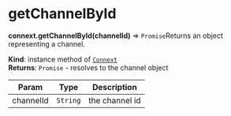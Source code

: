 # getChannelById

**connext.getChannelById\(**channelId**\)** ⇒ `Promise`Returns an object representing a channel.

**Kind**: instance method of [`Connext`](../connext-client/#Connext)  
**Returns**: `Promise` - resolves to the channel object

| Param | Type | Description |
| --- | --- | --- |
| channelId | `String` | the channel id |


